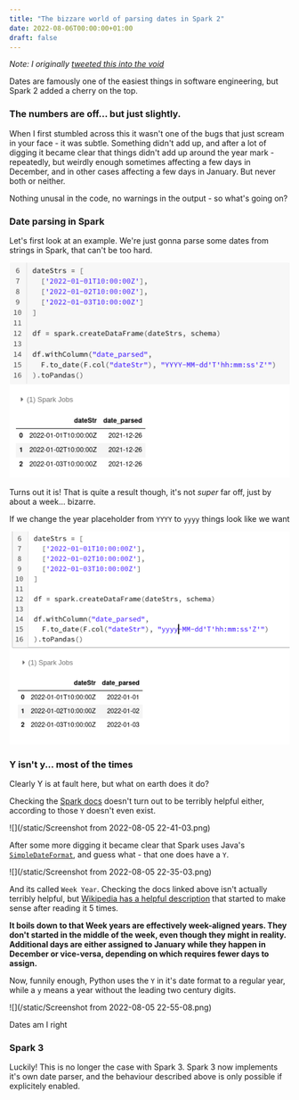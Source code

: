 ```yaml
---
title: "The bizzare world of parsing dates in Spark 2"
date: 2022-08-06T00:00:00+01:00
draft: false
---
```


_Note: I originally [tweeted this into the void](https://twitter.com/thinanchor/status/1555675061398413312)_

Dates are famously one of the easiest things in software engineering, but Spark 2 added a cherry on the top.

### The numbers are off... but just slightly.

When I first stumbled across this it wasn't one of the bugs that just scream in your face - it was subtle.
Something didn't add up, and after a lot of digging it became clear that things didn't add up around the year mark - repeatedly, but weirdly enough
sometimes affecting a few days in December, and in other cases affecting a few days in January. But never both or neither.

Nothing unusal in the code, no warnings in the output - so what's going on?

### Date parsing in Spark

Let's first look at an example. We're just gonna parse some dates from strings in Spark, that can't be too hard.

![](/static/sparkWrongDates.png)

Turns out it is! That is quite a result though, it's not _super_ far off, just by about a  week... bizarre.

If we change the year placeholder from `YYYY` to `yyyy` things look like we want

![](/static/sparkDatesRight.png)


### Y isn't y... most of the times

Clearly Y is at fault here, but what on earth does it do?

Checking the [Spark docs](https://spark.apache.org/docs/latest/sql-ref-datetime-pattern.html) doesn't turn out to be terribly helpful either,
according to those `Y` doesn't even exist.

![](/static/Screenshot from 2022-08-05 22-41-03.png)

After some more digging it became clear that Spark uses
Java's [`SimpleDateFormat`](https://docs.oracle.com/javase/7/docs/api/java/text/SimpleDateFormat.html), and guess what - that one does have a `Y`.

![](/static/Screenshot from 2022-08-05 22-35-03.png)

And its called `Week Year`. Checking the docs linked above isn't actually terribly helpful, but [Wikipedia has a helpful description](https://en.wikipedia.org/wiki/ISO_8601#Week_dates) that started
to make sense after reading it 5 times.

__It boils down to that Week years are effectively week-aligned years. They don't started in the middle of the week, even though they might in reality.
Additional days are either assigned to January while they happen in December or vice-versa, depending on which requires fewer days to assign.__

Now, funnily enough, Python uses the `Y` in it's date format to a regular year, while a `y` means a year without the leading two century digits.

![](/static/Screenshot from 2022-08-05 22-55-08.png)

Dates am I right

### Spark 3

Luckily! This is no longer the case with Spark 3. Spark 3 now implements it's own date parser, and the behaviour described above
is only possible if explicitely enabled.

